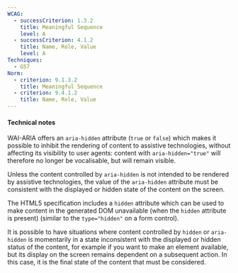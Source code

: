 ```yaml
---
WCAG:
  - successCriterion: 1.3.2
    title: Meaningful Sequence
    level: A
  - successCriterion: 4.1.2
    title: Name, Role, Value
    level: A
Techniques:
  - G57
Norm:
  - criterion: 9.1.3.2
    title: Meaningful Sequence
  - criterion: 9.4.1.2
    title: Name, Role, Value
---
```


#### Technical notes

WAI-ARIA offers an `aria-hidden` attribute (`true` or `false`) which makes it possible to inhibit the rendering of content to assistive technologies, without affecting its visibility to user agents: content with `aria-hidden="true"` will therefore no longer be vocalisable, but will remain visible.

Unless the content controlled by `aria-hidden` is not intended to be rendered by assistive technologies, the value of the `aria-hidden` attribute must be consistent with the displayed or hidden state of the content on the screen.

The HTML5 specification includes a `hidden` attribute which can be used to make content in the generated DOM unavailable (when the `hidden` attribute is present) (similar to the `type="hidden"` on a form control).

It is possible to have situations where content controlled by `hidden` or `aria-hidden` is momentarily in a state inconsistent with the displayed or hidden status of the content, for example if you want to make an element available, but its display on the screen remains dependent on a subsequent action. In this case, it is the final state of the content that must be considered.
